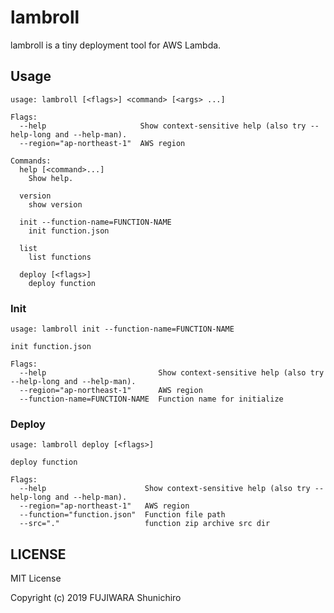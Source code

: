 # lambroll

lambroll is a tiny deployment tool for AWS Lambda.

## Usage

```console
usage: lambroll [<flags>] <command> [<args> ...]

Flags:
  --help                     Show context-sensitive help (also try --help-long and --help-man).
  --region="ap-northeast-1"  AWS region

Commands:
  help [<command>...]
    Show help.

  version
    show version

  init --function-name=FUNCTION-NAME
    init function.json

  list
    list functions

  deploy [<flags>]
    deploy function
```

### Init

```console
usage: lambroll init --function-name=FUNCTION-NAME

init function.json

Flags:
  --help                         Show context-sensitive help (also try --help-long and --help-man).
  --region="ap-northeast-1"      AWS region
  --function-name=FUNCTION-NAME  Function name for initialize
```

### Deploy

```console
usage: lambroll deploy [<flags>]

deploy function

Flags:
  --help                      Show context-sensitive help (also try --help-long and --help-man).
  --region="ap-northeast-1"   AWS region
  --function="function.json"  Function file path
  --src="."                   function zip archive src dir
```

## LICENSE

MIT License

Copyright (c) 2019 FUJIWARA Shunichiro
